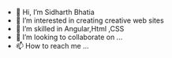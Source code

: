 - 👋 Hi, I’m Sidharth Bhatia
- 👀 I’m interested in creating creative web sites
- 🌱 I’m skilled in Angular,Html ,CSS
- 💞️ I’m looking to collaborate on ...
- 📫 How to reach me ...
